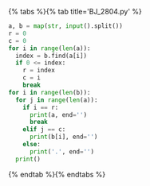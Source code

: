 {% tabs %}{% tab title='BJ_2804.py' %}

```py
a, b = map(str, input().split())
r = 0
c = 0
for i in range(len(a)):
  index = b.find(a[i])
  if 0 <= index:
    r = index
    c = i
    break
for i in range(len(b)):
  for j in range(len(a)):
    if i == r:
      print(a, end='')
      break
    elif j == c:
      print(b[i], end='')
    else:
      print('.', end='')
  print()
```

{% endtab %}{% endtabs %}
